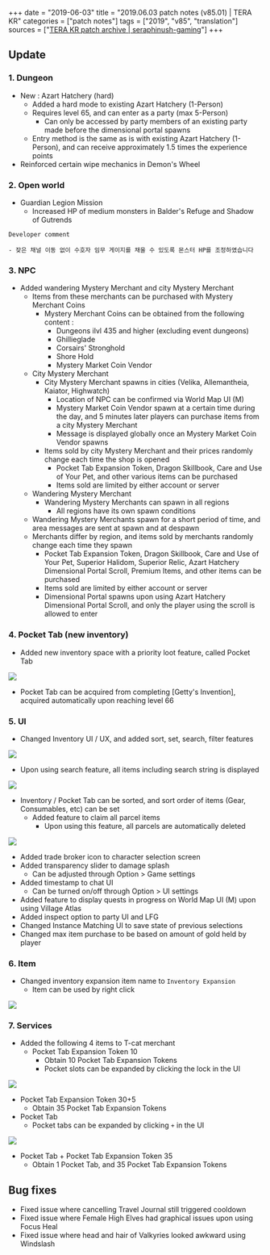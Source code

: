 +++
date = "2019-06-03"
title = "2019.06.03 patch notes (v85.01) | TERA KR"
categories = ["patch notes"]
tags = ["2019", "v85", "translation"]
sources = ["[TERA KR patch archive | seraphinush-gaming](/ko/patch/2019/v85-01)"]
+++

## Update

### **1.** Dungeon
- New : Azart Hatchery (hard)
  - Added a hard mode to existing Azart Hatchery (1-Person)
  - Requires level 65, and can enter as a party (max 5-Person)
    - Can only be accessed by party members of an existing party made before the dimensional portal spawns
  - Entry method is the same as is with existing Azart Hatchery (1-Person), and can receive approximately 1.5 times the experience points
- Reinforced certain wipe mechanics in Demon's Wheel

### **2.** Open world
- Guardian Legion Mission
  - Increased HP of medium monsters in Balder's Refuge and Shadow of Gutrends

```
Developer comment

- 잦은 채널 이동 없이 수호자 임무 게이지를 채울 수 있도록 몬스터 HP를 조정하였습니다
```

### **3.** NPC
- Added wandering Mystery Merchant and city Mystery Merchant
  - Items from these merchants can be purchased with Mystery Merchant Coins
    - Mystery Merchant Coins can be obtained from the following content :
      - Dungeons ilvl 435 and higher (excluding event dungeons)
      - Ghillieglade
      - Corsairs' Stronghold
      - Shore Hold
      - Mystery Market Coin Vendor
  - City Mystery Merchant
    - City Mystery Merchant spawns in cities (Velika, Allemantheia, Kaiator, Highwatch)
      - Location of NPC can be confirmed via World Map UI (M)
      - Mystery Market Coin Vendor spawn at a certain time during the day, and 5 minutes later players can purchase items from a city Mystery Merchant
      - Message is displayed globally once an Mystery Market Coin Vendor spawns
    - Items sold by city Mystery Merchant and their prices randomly change each time the shop is opened
      - Pocket Tab Expansion Token, Dragon Skillbook, Care and Use of Your Pet, and other various items can be purchased
      - Items sold are limited by either account or server
  - Wandering Mystery Merchant
    - Wandering Mystery Merchants can spawn in all regions
      - All regions have its own spawn conditions
  - Wandering Mystery Merchants spawn for a short period of time, and area messages are sent at spawn and at despawn
  - Merchants differ by region, and items sold by merchants randomly change each time they spawn
      - Pocket Tab Expansion Token, Dragon Skillbook, Care and Use of Your Pet, Superior Halidom, Superior Relic, Azart Hatchery Dimensional Portal Scroll, Premium Items, and other items can be purchased
      - Items sold are limited by either account or server
      - Dimensional Portal spawns upon using Azart Hatchery Dimensional Portal Scroll, and only the player using the scroll is allowed to enter

### **4.** Pocket Tab (new inventory)
- Added new inventory space with a priority loot feature, called Pocket Tab

![](/images/patch/v85-01_1.png)

- Pocket Tab can be acquired from completing [Getty's Invention], acquired automatically upon reaching level 66

### **5.** UI
- Changed Inventory UI / UX, and added sort, set, search, filter features

![](/images/patch/v85-01_2.png)

- Upon using search feature, all items including search string is displayed

![](/images/patch/v85-01_3.png)

- Inventory / Pocket Tab can be sorted, and sort order of items (Gear, Consumables, etc) can be set
  - Added feature to claim all parcel items
    - Upon using this feature, all parcels are automatically deleted

![](/images/patch/v85-01_4.png)

- Added trade broker icon to character selection screen
- Added transparency slider to damage splash
  - Can be adjusted through Option > Game settings
- Added timestamp to chat UI
  - Can be turned on/off through Option > UI settings
- Added feature to display quests in progress on World Map UI (M) upon using Village Atlas
- Added inspect option to party UI and LFG
- Changed Instance Matching UI to save state of previous selections
- Changed max item purchase to be based on amount of gold held by player

### **6.** Item
- Changed inventory expansion item name to `Inventory Expansion`
  - Item can be used by right click

![](/images/patch/v85-01_5.png)

### **7.** Services
- Added the following 4 items to T-cat merchant
  - Pocket Tab Expansion Token 10
    - Obtain 10 Pocket Tab Expansion Tokens
    - Pocket slots can be expanded by clicking the lock in the UI

![](/images/patch/v85-01_6.png)

  - Pocket Tab Expansion Token 30+5
    - Obtain 35 Pocket Tab Expansion Tokens
  - Pocket Tab
    - Pocket tabs can be expanded by clicking `+` in the UI

![](/images/patch/v85-01_7.png)

  - Pocket Tab + Pocket Tab Expansion Token 35
    - Obtain 1 Pocket Tab, and 35 Pocket Tab Expansion Tokens

## Bug fixes

- Fixed issue where cancelling Travel Journal still triggered cooldown
- Fixed issue where Female High Elves had graphical issues upon using Focus Heal
- Fixed issue where head and hair of Valkyries looked awkward using Windslash
